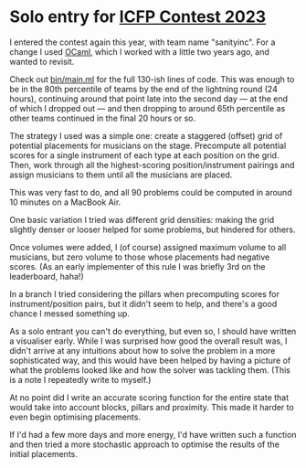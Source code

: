 # Solo entry for [ICFP Contest 2023](https://icfpcontest2023.github.io/)

I entered the contest again this year, with team name "sanityinc". For
a change I used [OCaml](), which I worked with a little two years ago,
and wanted to revisit.

Check out [bin/main.ml](./bin/main.ml) for the full 130-ish lines of
code. This was enough to be in the 80th percentile of teams by the end
of the lightning round (24 hours), continuing around that point late into the second
day — at the end of which I dropped out — and then dropping to around
65th percentile as other teams continued in the final 20 hours or so.

The strategy I used was a simple one: create a staggered (offset) grid
of potential placements for musicians on the stage. Precompute all
potential scores for a single instrument of each type at each position
on the grid. Then, work through all the highest-scoring
position/instrument pairings and assign musicians to them until all
the musicians are placed.

This was very fast to do, and all 90 problems could be computed in
around 10 minutes on a MacBook Air.

One basic variation I tried was different grid densities: making the
grid slightly denser or looser helped for some problems, but hindered
for others.

Once volumes were added, I (of course) assigned maximum volume to all
musicians, but zero volume to those whose placements had negative
scores. (As an early implementer of this rule I was briefly 3rd on the
leaderboard, haha!)

In a branch I tried considering the pillars when precomputing scores
for instrument/position pairs, but it didn't seem to help, and there's
a good chance I messed something up.

As a solo entrant you can't do everything, but even so, I should have
written a visualiser early. While I was surprised how good the overall
result was, I didn't arrive at any intuitions about how to solve the
problem in a more sophisticated way, and this would have been helped
by having a picture of what the problems looked like and how the
solver was tackling them. (This is a note I repeatedly write to
myself.)

At no point did I write an accurate scoring function for the entire
state that would take into account blocks, pillars and proximity. This
made it harder to even begin optimising placements.

If I'd had a few more days and more energy, I'd have written such a
function and then tried a more stochastic approach to optimise the
results of the initial placements.
